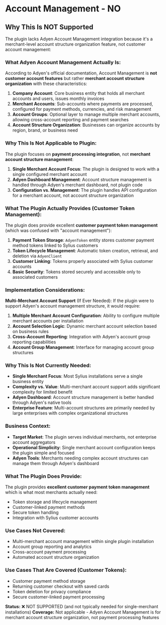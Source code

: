 # Account Management - NO

## Why This Is NOT Supported

The plugin lacks Adyen Account Management integration because it's a merchant-level account structure organization feature, not customer account management:

### What Adyen Account Management Actually Is:

According to Adyen's official documentation, Account Management is **not customer account features** but rather **merchant account structure organization** with these characteristics:

1. **Company Account**: Core business entity that holds all merchant accounts and users, issues monthly invoices
2. **Merchant Accounts**: Sub-accounts where payments are processed, configured for payment methods, currencies, and risk management
3. **Account Groups**: Optional layer to manage multiple merchant accounts, allowing cross-account reporting and payment searches
4. **Account Structure Organization**: Businesses can organize accounts by region, brand, or business need

### Why This Is Not Applicable to Plugin:

The plugin focuses on **payment processing integration**, not **merchant account structure management**:

1. **Single Merchant Account Focus**: The plugin is designed to work with a single configured merchant account
2. **Adyen Dashboard Management**: Account structure management is handled through Adyen's merchant dashboard, not plugin code
3. **Configuration vs. Management**: The plugin handles API configuration for a merchant account, not account structure organization

### What The Plugin Actually Provides (Customer Token Management):

The plugin does provide excellent **customer payment token management** (which was confused with "account management"):

1. **Payment Token Storage**: `AdyenToken` entity stores customer payment method tokens linked to Sylius customers
2. **Token Lifecycle Management**: Automatic token creation, retrieval, and deletion via `AdyenClient`
3. **Customer Linking**: Tokens properly associated with Sylius customer accounts
4. **Basic Security**: Tokens stored securely and accessible only to associated customers

### Implementation Considerations:

**Multi-Merchant Account Support** (If Ever Needed):
If the plugin were to support Adyen's account management structure, it would require:

1. **Multiple Merchant Account Configuration**: Ability to configure multiple merchant accounts per installation
2. **Account Selection Logic**: Dynamic merchant account selection based on business rules
3. **Cross-Account Reporting**: Integration with Adyen's account group reporting capabilities
4. **Account Group Management**: Interface for managing account group structures

### Why This Is Not Currently Needed:

- **Single Merchant Focus**: Most Sylius installations serve a single business entity
- **Complexity vs. Value**: Multi-merchant account support adds significant complexity for limited benefit
- **Adyen Dashboard**: Account structure management is better handled through Adyen's native tools
- **Enterprise Feature**: Multi-account structures are primarily needed by large enterprises with complex organizational structures

### Business Context:

- **Target Market**: The plugin serves individual merchants, not enterprise account aggregators
- **Operational Simplicity**: Single merchant account configuration keeps the plugin simple and focused
- **Adyen Tools**: Merchants needing complex account structures can manage them through Adyen's dashboard

### What The Plugin Does Provide:

The plugin provides **excellent customer payment token management** which is what most merchants actually need:
- Token storage and lifecycle management
- Customer-linked payment methods
- Secure token handling
- Integration with Sylius customer accounts

### Use Cases Not Covered:
- Multi-merchant account management within single plugin installation
- Account group reporting and analytics
- Cross-account payment processing
- Automated account structure organization

### Use Cases That Are Covered (Customer Tokens):
- Customer payment method storage
- Returning customer checkout with saved cards
- Token deletion for privacy compliance
- Secure customer-linked payment processing

**Status:** ❌ NOT SUPPORTED (and not typically needed for single-merchant installations)
**Coverage:** Not applicable - Adyen Account Management is for merchant account structure organization, not payment processing features